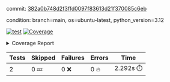 commit: [382a0b748d2f3ffd0097f83613d21f370085c6eb](https://github.com/rcmdnk/boto3-session/tree/382a0b748d2f3ffd0097f83613d21f370085c6eb)

condition: branch=main, os=ubuntu-latest, python_version=3.12

[![test](https://github.com/rcmdnk/boto3-session/actions/workflows/test.yml/badge.svg)](https://github.com/rcmdnk/boto3-session/actions/runs/12640410369)
<a href="https://github.com/rcmdnk/boto3-session/blob/382a0b748d2f3ffd0097f83613d21f370085c6eb/README.md"><img alt="Coverage" src="https://img.shields.io/badge/Coverage-47%25-orange.svg" /></a><details><summary>Coverage Report </summary><table><tr><th>File</th><th>Stmts</th><th>Miss</th><th>Cover</th><th>Missing</th></tr><tbody><tr><td colspan="5"><b>src/boto3_session</b></td></tr><tr><td>&nbsp; &nbsp;<a href="https://github.com/rcmdnk/boto3-session/blob/382a0b748d2f3ffd0097f83613d21f370085c6eb/src/boto3_session/session.py">session.py</a></td><td>59</td><td>34</td><td>42%</td><td><a href="https://github.com/rcmdnk/boto3-session/blob/382a0b748d2f3ffd0097f83613d21f370085c6eb/src/boto3_session/session.py#L15-L18">15&ndash;18</a>, <a href="https://github.com/rcmdnk/boto3-session/blob/382a0b748d2f3ffd0097f83613d21f370085c6eb/src/boto3_session/session.py#L60">60</a>, <a href="https://github.com/rcmdnk/boto3-session/blob/382a0b748d2f3ffd0097f83613d21f370085c6eb/src/boto3_session/session.py#L68-L70">68&ndash;70</a>, <a href="https://github.com/rcmdnk/boto3-session/blob/382a0b748d2f3ffd0097f83613d21f370085c6eb/src/boto3_session/session.py#L73-L97">73&ndash;97</a>, <a href="https://github.com/rcmdnk/boto3-session/blob/382a0b748d2f3ffd0097f83613d21f370085c6eb/src/boto3_session/session.py#L100-L122">100&ndash;122</a>, <a href="https://github.com/rcmdnk/boto3-session/blob/382a0b748d2f3ffd0097f83613d21f370085c6eb/src/boto3_session/session.py#L125-L129">125&ndash;129</a>, <a href="https://github.com/rcmdnk/boto3-session/blob/382a0b748d2f3ffd0097f83613d21f370085c6eb/src/boto3_session/session.py#L132-L133">132&ndash;133</a>, <a href="https://github.com/rcmdnk/boto3-session/blob/382a0b748d2f3ffd0097f83613d21f370085c6eb/src/boto3_session/session.py#L136-L137">136&ndash;137</a></td></tr><tr><td><b>TOTAL</b></td><td><b>64</b></td><td><b>34</b></td><td><b>47%</b></td><td>&nbsp;</td></tr></tbody></table></details>

| Tests | Skipped | Failures | Errors | Time |
| ----- | ------- | -------- | -------- | ------------------ |
| 2 | 0 :zzz: | 0 :x: | 0 :fire: | 2.292s :stopwatch: |


